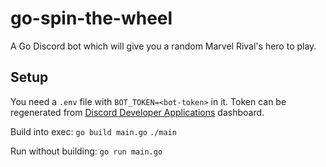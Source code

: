 # go-spin-the-wheel

A Go Discord bot which will give you a random Marvel Rival's hero to play.

## Setup

You need a `.env` file with `BOT_TOKEN=<bot-token>` in it.
Token can be regenerated from [Discord Developer Applications](https://discord.com/developers/applications) dashboard.

Build into exec:
`go build main.go`
`./main`

Run without building:
`go run main.go`
